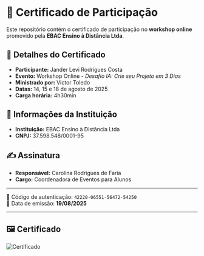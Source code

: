 
# 📜 Certificado de Participação

Este repositório contém o certificado de participação no **workshop online** promovido pela **EBAC Ensino à Distância Ltda**.

## 📌 Detalhes do Certificado

- **Participante:** Jander Levi Rodrigues Costa  
- **Evento:** Workshop Online - *Desafio IA: Crie seu Projeto em 3 Dias*  
- **Ministrado por:** Victor Toledo  
- **Datas:** 14, 15 e 18 de agosto de 2025  
- **Carga horária:** 4h30min  

## 📑 Informações da Instituição

- **Instituição:** EBAC Ensino à Distância Ltda  
- **CNPJ:** 37.598.548/0001-95  

## ✍️ Assinatura

- **Responsável:** Carolina Rodrigues de Faria  
- **Cargo:** Coordenadora de Eventos para Alunos  

---

📎 Código de autenticação: `42220-06551-56472-54250`  
📅 Data de emissão: **19/08/2025**

---

## 🖼️ Certificado

![Certificado](certificado.png)
